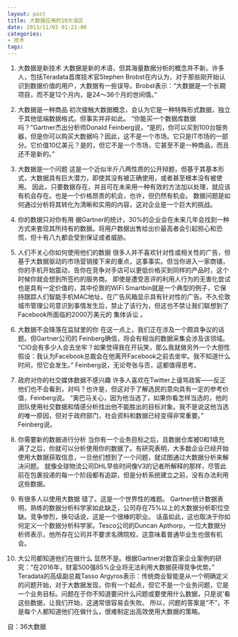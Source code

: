 ```yaml
---
layout: post
title: 大数据应用的10大误区
date: 2013/11/03 01:21:00
categories: 
- 技术
tags: 
---
```


1. 大数据是新技术 大数据是新的术语，但其海量数据分析的概念并不新。许多人，包括Teradata首席技术官Stephen Brobst在内认为，对于那些刚开始认识到数据价值的用户，大数据有一些误导。Brobst表示：“大数据是一个长期项目，而不是12个月内，是24～36个月的世间情。” 

2. 大数据是一种商品 初次接触大数据概念，会认为它是一种特殊形式数据，独立于其他低端数据格式。但事实并非如此。 “你能买一个数据库数据吗？”Gartner杰出分析师Donald Feinberg说，“是的，你可以买到100台服务器，但是你可以购买大数据吗？因此，这不是一个市场。它只是IT市场的一部分。它价值10亿美元？是的，但它不是一个市场，它甚至不是一种商品，而且还不是新的。” 

3. 大数据是一个问题 这是一个近似半斤八两性质的公开辩题，但基于其基本形式，大数据具有巨大潜力，即使其没有被正确使用，或者甚至根本没有被使用。 因此，只要数据存在，并且可在未来用一种有效的方法加以处理，就应该有机会存在。也是一个价格昂贵的机会，也许，但仍然有机会。 数据问题是如何通过分析将其转化为清晰和实用的内容，这对企业是一个巨大的挑战。 

4. 你的数据只对你有用 据Gartner的统计，30%的企业会在未来几年会找到一种方式来套现其所持有的数据。将用户数据出售给出价最高者会引起担心和恐慌，但十有八九都会受到保证或者威胁。 

5. 人们不关心你如何使用他们的数据 很多人并不喜欢针对性或相关性的广告，但基于大数据驱动的市场营销接下来的重点，这事事实。但当你进入一家商铺，你的手机开始震动，告你在竞争对手店可以更低价格买到同样的产品时，这个时候你就会想到所签约的服务商。 即使是遭受恶评的利用人行为的无害化尝试也是具有一定价值的，其中伦敦的WiFi Smartbin就是一个典型的例子，它保持跟踪人们智能手机MAC地址，在广告风箱显示具有针对性的广告。不久伦敦城市管理公司意识到事情发生后，禁止了该行为，但这也不禁让我们联想到了Facebook所面临的2000万美元的 集体诉讼 。 

6. 大数据不会降落在监狱里的你 在这一点上，我们正在涉及一个颇具争议的话题。但Gartner公司的 Feinberg确信，将会有相当的数据采集会涉及该领域。 “CIO会有多少人会去坐牢？如果觉得我在开玩笑，那么我就做另外一个大胆性假设：我认为Facebook总裁会在他离开Facebook之前去坐牢。我不知道什么时间，但它会发生。” Feinberg说，无论夸张与否，这都值得思考。 

7. 政府对你的社交媒体数据不感兴趣 许多人喜欢在Twitter上谩骂政客——反正他们也不会看到，对吗？也许是，但这对于了解选民的意向具有一定的参考价值，Feinberg说。 “奥巴马关心，因为他当选了，如果你看怎样当选的，他的团队使用社交数据和情感分析找出他不能胜出的目标对象。我不是说这他当选的唯一原因，但对于政府部门，社会资料和数据已经变得非常重要。” Feinberg说。 

8. 你需要新的数据进行分析 当你有一个业务目标之后，且数据仓库被0和1填充满了之后，你就可以分析使用你的数据了。有研究表明，大多数企业已经开始使用大数据获取信息，一旦他们想到了一个问题，就试图通过大数据分析来解决问题。 就像全球物流公司DHL早些时间像V3的记者所解释的那样，尽管此前在包裹投递的每一个阶段都有追踪，但是分析系统建立之前，没有办法利用这些数据。 

9. 有很多人以使用大数据 错了。这是一个世界性的难题。 Gartner统计数据表明，熟练的数据分析科学家如此缺乏，公司存在75%以上的大数据分析职位空缺。竞争惨烈，换句话说，这是一个很棒的职业。 话虽如此，这也取决于你如何定义一个数据分析科学家。Tesco公司的Duncan Apthorp，一位大数据分析师表示，他所存在公司并不要求名牌院校，这意味着普通毕业生也很有机会。 

10. 大公司都知道他们在做什么 显然不是。根据Gartner对数百家企业案例的研究：“在2016年，财富500强85%企业将无法利用大数据获得竞争优势。” Teradata的高级副总裁Tasso Argyros表示：传统商业智能是从一个明确定义的问题开始，对于大数据发现，你有一个起点，但它不是一个业务问题，它是一个业务目标。问题在于你不知道要问什么问题或要使用什么数据，只是说’看这些数据，让我们开始，这通常很容易会失败。 所以，问题的答案是“不”，不是每个人都知道他们在做什么，很难制定出高效使用大数据的策略。 

自：36大数据
